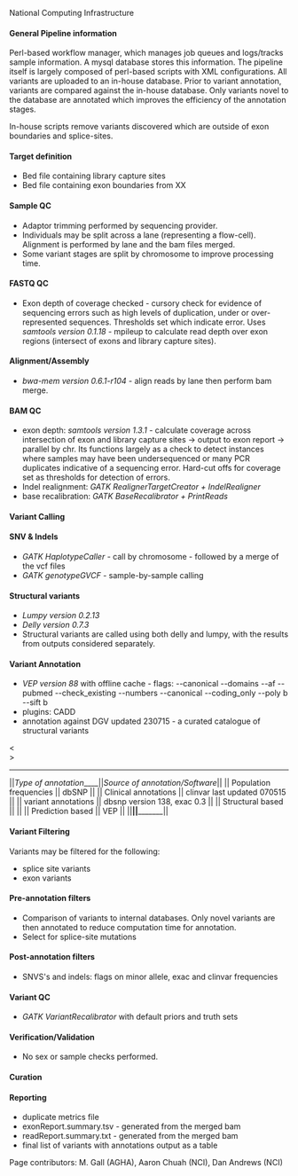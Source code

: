  National Computing Infrastructure 

#### General Pipeline information 

Perl-based workflow manager, which manages job queues and logs/tracks sample information. A mysql database stores this information. The pipeline itself is largely composed of perl-based scripts with XML configurations. All variants are uploaded to an in-house database. Prior to variant annotation, variants are compared against the in-house database. Only variants novel to the database are annotated which improves the efficiency of the annotation stages.

In-house scripts remove variants discovered which are outside of exon boundaries and splice-sites.

#### Target definition 

 * Bed file containing library capture sites
 * Bed file containing exon boundaries from XX

#### Sample QC 

 * Adaptor trimming performed by sequencing provider.
 * Individuals may be split across a lane (representing a flow-cell). Alignment is performed by lane and the bam files merged.
 * Some variant stages are split by chromosome to improve processing time.

#### FASTQ QC 

 * Exon depth of coverage checked - cursory check for evidence of sequencing errors such as high levels of duplication, under or over-represented sequences. Thresholds set which indicate error. Uses _samtools version 0.1.18_ - mpileup to calculate read depth over exon regions (intersect of exons and library capture sites).

#### Alignment/Assembly 

 * _bwa-mem version 0.6.1-r104_  - align reads by lane then perform bam merge.

#### BAM QC 

 * exon depth: _samtools version 1.3.1_ - calculate coverage across intersection of exon and library capture sites -> output to exon report -> parallel by chr. Its functions largely as a check to detect instances where samples may have been undersequenced or many PCR duplicates indicative of a sequencing error. Hard-cut offs for coverage set as thresholds for detection of errors.
 * Indel realignment: _GATK RealignerTargetCreator + IndelRealigner_
 * base recalibration: _GATK BaseRecalibrator + PrintReads_

#### Variant Calling 

#### SNV & Indels 
 * _GATK HaplotypeCaller_ - call by chromosome - followed by a merge of the vcf files
 * _GATK genotypeGVCF_ - sample-by-sample calling

#### Structural variants 
 * _Lumpy version 0.2.13_
 * _Delly version 0.7.3_
 * Structural variants are called using both delly and lumpy, with the results from outputs considered separately.

#### Variant Annotation 

 * _VEP version 88_ with offline cache - flags: --canonical --domains --af --pubmed --check_existing --numbers --canonical --coding_only --poly b --sift b
 * plugins: CADD
 * annotation against DGV updated 230715 - a curated catalogue of structural variants

<<BR>>
_____________________________________________________________
||_Type of annotation_____||_Source of annotation/Software_||
|| Population frequencies || dbSNP                         ||
|| Clinical annotations   || clinvar last updated 070515   ||
|| variant annotations    || dbsnp version 138, exac 0.3   ||
|| Structural based       ||                               ||
|| Prediction based       || VEP                           ||
||________________________||_______________________________||

#### Variant Filtering 
Variants may be filtered for the following:

 * splice site variants
 * exon variants

#### Pre-annotation filters 

 * Comparison of variants to internal databases. Only novel variants are then annotated to reduce computation time for annotation.
 * Select for splice-site mutations

#### Post-annotation filters 

 * SNVS's and indels: flags on minor allele, exac and clinvar frequencies

#### Variant QC 

 * _GATK VariantRecalibrator_ with default priors and truth sets

#### Verification/Validation 

* No sex or sample checks performed.

#### Curation 


#### Reporting 
 * duplicate metrics file
 * exonReport.summary.tsv - generated from the merged bam
 * readReport.summary.txt - generated from the merged bam
 * final list of variants with annotations output as a table

Page contributors: M. Gall (AGHA), Aaron Chuah (NCI), Dan Andrews (NCI)
